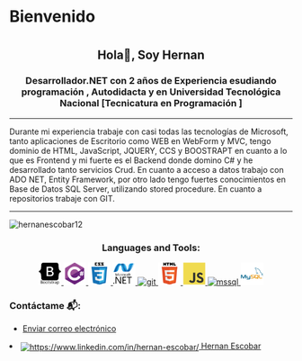 <h1 align="left">Bienvenido <h1>
<h2 align="center">Hola👋, Soy Hernan</h2>
<h3 align="center"> Desarrollador.NET con 2 años de Experiencia esudiando programación , Autodidacta y en Universidad Tecnológica Nacional [Tecnicatura en Programación ]</h4>
<hr>
<p aling="Center"> Durante mi experiencia trabaje con casi todas las tecnologías de Microsoft, tanto aplicaciones de Escritorio como WEB en WebForm y MVC, tengo dominio de HTML, JavaScript, JQUERY, CCS y BOOSTRAPT en cuanto a lo que es Frontend y mi fuerte es el Backend donde domino C# y he desarrollado tanto servicios Crud. En cuanto a acceso a datos trabajo con ADO NET, Entity Framework, por otro lado tengo fuertes conocimientos en Base de Datos SQL Server, utilizando stored procedure. En cuanto a repositorios trabaje con GIT. </p>
<hr>
<p align="left"> <img src="https://komarev.com/ghpvc/?username=hernanescobar12&label=Profile%20views&color=0e75b6&style=flat" alt="hernanescobar12" /> </p>

<h3 align="Center">Languages and Tools:</h3>
<p align="Center"> <a href="https://getbootstrap.com" target="_blank" rel="noreferrer"> <img src="https://raw.githubusercontent.com/devicons/devicon/master/icons/bootstrap/bootstrap-plain-wordmark.svg" alt="bootstrap" width="40" height="40"/> </a> <a href="https://www.w3schools.com/cs/" target="_blank" rel="noreferrer"> <img src="https://raw.githubusercontent.com/devicons/devicon/master/icons/csharp/csharp-original.svg" alt="csharp" width="40" height="40"/> </a> <a href="https://www.w3schools.com/css/" target="_blank" rel="noreferrer"> <img src="https://raw.githubusercontent.com/devicons/devicon/master/icons/css3/css3-original-wordmark.svg" alt="css3" width="40" height="40"/> </a> <a href="https://dotnet.microsoft.com/" target="_blank" rel="noreferrer"> <img src="https://raw.githubusercontent.com/devicons/devicon/master/icons/dot-net/dot-net-original-wordmark.svg" alt="dotnet" width="40" height="40"/> </a> <a href="https://git-scm.com/" target="_blank" rel="noreferrer"> <img src="https://www.vectorlogo.zone/logos/git-scm/git-scm-icon.svg" alt="git" width="40" height="40"/> </a> <a href="https://www.w3.org/html/" target="_blank" rel="noreferrer"> <img src="https://raw.githubusercontent.com/devicons/devicon/master/icons/html5/html5-original-wordmark.svg" alt="html5" width="40" height="40"/> </a> <a href="https://developer.mozilla.org/en-US/docs/Web/JavaScript" target="_blank" rel="noreferrer"> <img src="https://raw.githubusercontent.com/devicons/devicon/master/icons/javascript/javascript-original.svg" alt="javascript" width="40" height="40"/> </a> <a href="https://www.microsoft.com/en-us/sql-server" target="_blank" rel="noreferrer"> <img src="https://www.svgrepo.com/show/303229/microsoft-sql-server-logo.svg" alt="mssql" width="40" height="40"/> </a> <a href="https://www.mysql.com/" target="_blank" rel="noreferrer"> <img src="https://raw.githubusercontent.com/devicons/devicon/master/icons/mysql/mysql-original-wordmark.svg" alt="mysql" width="40" height="40"/> </a> </p>

<h3 align="left">Contáctame 📬:</h3>
<ul>
<li> <a href="mailto:guidohernanescobar@gmail.com">Enviar correo electrónico</a></li>
</ul>
<li>
<a href="https://linkedin.com/in/https://www.linkedin.com/in/hernan-escobar/" target="blank"><img align="center" src="https://raw.githubusercontent.com/rahuldkjain/github-profile-readme-generator/master/src/images/icons/Social/linked-in-alt.svg" alt="https://www.linkedin.com/in/hernan-escobar/" height="30" width="40" /> Hernan Escobar </a>
</li>
